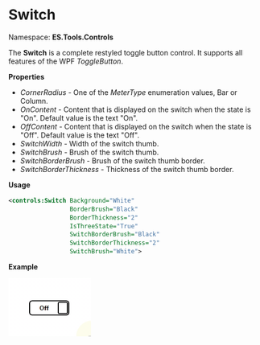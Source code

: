 # Switch
Namespace: **ES.Tools.Controls**

The **Switch** is a complete restyled toggle button control. It supports all features of the WPF *ToggleButton*.

**Properties**

* *CornerRadius* - One of the *MeterType* enumeration values, Bar or Column.
* *OnContent* - Content that is displayed on the switch when the state is "On". Default value is the text "On".
* *OffContent* - Content that is displayed on the switch when the state is "Off". Default value is the text "Off".
* *SwitchWidth* - Width of the switch thumb.
* *SwitchBrush* - Brush of the switch thumb.
* *SwitchBorderBrush* - Brush of the switch thumb border.
* *SwitchBorderThickness* - Thickness of the switch thumb border.

**Usage**

``` XML
<controls:Switch Background="White"
                 BorderBrush="Black"
                 BorderThickness="2"
                 IsThreeState="True"
                 SwitchBorderBrush="Black"
                 SwitchBorderThickness="2"
                 SwitchBrush="White">
```
**Example**

![Switch example](Images/Switch.gif "Switch")
